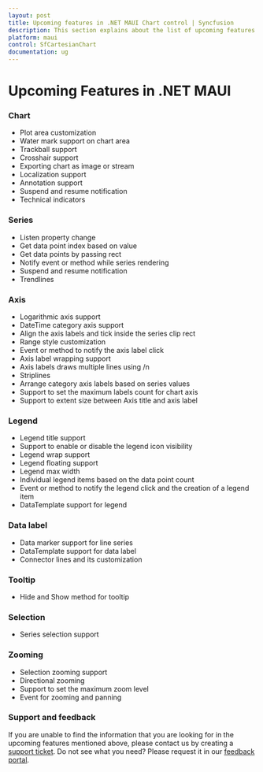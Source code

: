 ```yaml
---
layout: post
title: Upcoming features in .NET MAUI Chart control | Syncfusion
description: This section explains about the list of upcoming features in the .NET MAUI Chart (SfCartesianChart) control.
platform: maui
control: SfCartesianChart
documentation: ug
---
```


# Upcoming Features in .NET MAUI

### Chart 

* Plot area customization
* Water mark support on chart area
* Trackball support
* Crosshair support
* Exporting chart as image or stream
* Localization support
* Annotation support
* Suspend and resume notification
* Technical indicators

### Series

* Listen property change
* Get data point index based on value
* Get data points by passing rect
* Notify event or method while series rendering
* Suspend and resume notification
* Trendlines

### Axis

* Logarithmic axis support
* DateTime category axis support
* Align the axis labels and tick inside the series clip rect
* Range style customization
* Event or method to notify the axis label click
* Axis label wrapping support
* Axis labels draws multiple lines using /n
* Striplines
* Arrange category axis labels based on series values
* Support to set the maximum labels count for chart axis
* Support to extent size between Axis title and axis label

### Legend 

* Legend title support
* Support to enable or disable the legend icon visibility
* Legend wrap support
* Legend floating support
* Legend max width
* Individual legend items based on the data point count
* Event or method to notify the legend click and the creation of a legend item
* DataTemplate support for legend

### Data label

* Data marker support for line series
* DataTemplate support for data label
* Connector lines and its customization

### Tooltip

* Hide and Show method for tooltip

### Selection

* Series selection support

### Zooming

* Selection zooming support
* Directional zooming
* Support to set the maximum zoom level
* Event for zooming and panning


### Support and feedback

If you are unable to find the information that you are looking for in the upcoming features mentioned above, please contact us by creating a [support ticket](https://www.syncfusion.com/support/directtrac/incidents).
Do not see what you need? Please request it in our [feedback portal](https://www.syncfusion.com/feedback/maui).
